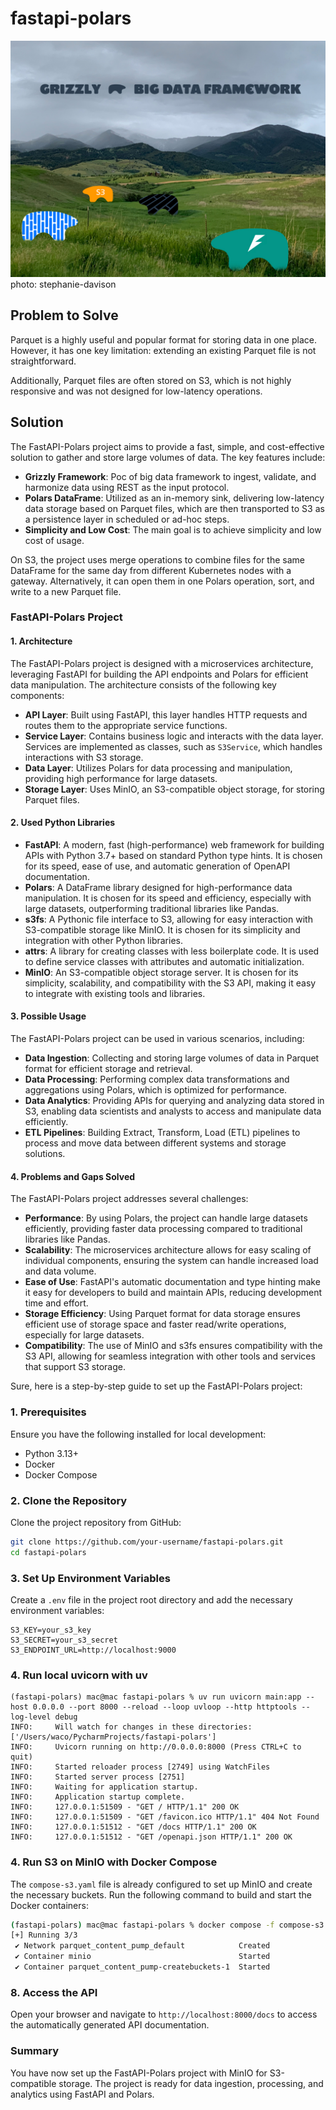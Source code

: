# fastapi-polars

![fastapi-polars](/static/grizzly.jpg)
photo: stephanie-davison

## Problem to Solve

Parquet is a highly useful and popular format for storing data in one place. However, it has one key limitation: extending an existing Parquet file is not straightforward.

Additionally, Parquet files are often stored on S3, which is not highly responsive and was not designed for low-latency operations.

## Solution

The FastAPI-Polars project aims to provide a fast, simple, and cost-effective solution to gather and store large volumes of data. The key features include:

- **Grizzly Framework**: Poc of big data framework to ingest, validate, and harmonize data using REST as the input protocol.
- **Polars DataFrame**: Utilized as an in-memory sink, delivering low-latency data storage based on Parquet files, which are then transported to S3 as a persistence layer in scheduled or ad-hoc steps.
- **Simplicity and Low Cost**: The main goal is to achieve simplicity and low cost of usage.

On S3, the project uses merge operations to combine files for the same DataFrame for the same day from different Kubernetes nodes with a gateway. Alternatively, it can open them in one Polars operation, sort, and write to a new Parquet file.

### FastAPI-Polars Project

#### 1. Architecture
The FastAPI-Polars project is designed with a microservices architecture, leveraging FastAPI for building the API endpoints and Polars for efficient data manipulation. The architecture consists of the following key components:
- **API Layer**: Built using FastAPI, this layer handles HTTP requests and routes them to the appropriate service functions.
- **Service Layer**: Contains business logic and interacts with the data layer. Services are implemented as classes, such as `S3Service`, which handles interactions with S3 storage.
- **Data Layer**: Utilizes Polars for data processing and manipulation, providing high performance for large datasets.
- **Storage Layer**: Uses MinIO, an S3-compatible object storage, for storing Parquet files.

#### 2. Used Python Libraries
- **FastAPI**: A modern, fast (high-performance) web framework for building APIs with Python 3.7+ based on standard Python type hints. It is chosen for its speed, ease of use, and automatic generation of OpenAPI documentation.
- **Polars**: A DataFrame library designed for high-performance data manipulation. It is chosen for its speed and efficiency, especially with large datasets, outperforming traditional libraries like Pandas.
- **s3fs**: A Pythonic file interface to S3, allowing for easy interaction with S3-compatible storage like MinIO. It is chosen for its simplicity and integration with other Python libraries.
- **attrs**: A library for creating classes with less boilerplate code. It is used to define service classes with attributes and automatic initialization.
- **MinIO**: An S3-compatible object storage server. It is chosen for its simplicity, scalability, and compatibility with the S3 API, making it easy to integrate with existing tools and libraries.

#### 3. Possible Usage
The FastAPI-Polars project can be used in various scenarios, including:
- **Data Ingestion**: Collecting and storing large volumes of data in Parquet format for efficient storage and retrieval.
- **Data Processing**: Performing complex data transformations and aggregations using Polars, which is optimized for performance.
- **Data Analytics**: Providing APIs for querying and analyzing data stored in S3, enabling data scientists and analysts to access and manipulate data efficiently.
- **ETL Pipelines**: Building Extract, Transform, Load (ETL) pipelines to process and move data between different systems and storage solutions.

#### 4. Problems and Gaps Solved
The FastAPI-Polars project addresses several challenges:
- **Performance**: By using Polars, the project can handle large datasets efficiently, providing faster data processing compared to traditional libraries like Pandas.
- **Scalability**: The microservices architecture allows for easy scaling of individual components, ensuring the system can handle increased load and data volume.
- **Ease of Use**: FastAPI's automatic documentation and type hinting make it easy for developers to build and maintain APIs, reducing development time and effort.
- **Storage Efficiency**: Using Parquet format for data storage ensures efficient use of storage space and faster read/write operations, especially for large datasets.
- **Compatibility**: The use of MinIO and s3fs ensures compatibility with the S3 API, allowing for seamless integration with other tools and services that support S3 storage.

Sure, here is a step-by-step guide to set up the FastAPI-Polars project:

### 1. Prerequisites
Ensure you have the following installed for local development:
- Python 3.13+
- Docker
- Docker Compose

### 2. Clone the Repository
Clone the project repository from GitHub:
```bash
git clone https://github.com/your-username/fastapi-polars.git
cd fastapi-polars
```

### 3. Set Up Environment Variables
Create a `.env` file in the project root directory and add the necessary environment variables:
```env
S3_KEY=your_s3_key
S3_SECRET=your_s3_secret
S3_ENDPOINT_URL=http://localhost:9000
```

### 4. Run local uvicorn with uv
```shell
(fastapi-polars) mac@mac fastapi-polars % uv run uvicorn main:app --host 0.0.0.0 --port 8000 --reload --loop uvloop --http httptools --log-level debug
INFO:     Will watch for changes in these directories: ['/Users/waco/PycharmProjects/fastapi-polars']
INFO:     Uvicorn running on http://0.0.0.0:8000 (Press CTRL+C to quit)
INFO:     Started reloader process [2749] using WatchFiles
INFO:     Started server process [2751]
INFO:     Waiting for application startup.
INFO:     Application startup complete.
INFO:     127.0.0.1:51509 - "GET / HTTP/1.1" 200 OK
INFO:     127.0.0.1:51509 - "GET /favicon.ico HTTP/1.1" 404 Not Found
INFO:     127.0.0.1:51512 - "GET /docs HTTP/1.1" 200 OK
INFO:     127.0.0.1:51512 - "GET /openapi.json HTTP/1.1" 200 OK
```

### 4. Run S3 on MinIO with Docker Compose
The `compose-s3.yaml` file is already configured to set up MinIO and create the necessary buckets. Run the following command to build and start the Docker containers:
```bash
(fastapi-polars) mac@mac fastapi-polars % docker compose -f compose-s3.yaml up -d
[+] Running 3/3
 ✔ Network parquet_content_pump_default            Created                                                                                                                                                                                    0.0s 
 ✔ Container minio                                 Started                                                                                                                                                                                    0.3s 
 ✔ Container parquet_content_pump-createbuckets-1  Started        
```

### 8. Access the API
Open your browser and navigate to `http://localhost:8000/docs` to access the automatically generated API documentation.

### Summary
You have now set up the FastAPI-Polars project with MinIO for S3-compatible storage. The project is ready for data ingestion, processing, and analytics using FastAPI and Polars.
